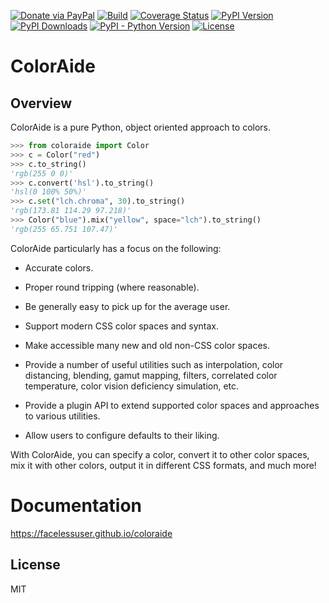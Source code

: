 [![Donate via PayPal][donate-image]][donate-link]
[![Build][github-ci-image]][github-ci-link]
[![Coverage Status][codecov-image]][codecov-link]
[![PyPI Version][pypi-image]][pypi-link]
[![PyPI Downloads][pypi-down]][pypi-link]
[![PyPI - Python Version][python-image]][pypi-link]
[![License][license-image-mit]][license-link]

# ColorAide

## Overview

ColorAide is a pure Python, object oriented approach to colors.

```python
>>> from coloraide import Color
>>> c = Color("red")
>>> c.to_string()
'rgb(255 0 0)'
>>> c.convert('hsl').to_string()
'hsl(0 100% 50%)'
>>> c.set("lch.chroma", 30).to_string()
'rgb(173.81 114.29 97.218)'
>>> Color("blue").mix("yellow", space="lch").to_string()
'rgb(255 65.751 107.47)'
```

ColorAide particularly has a focus on the following:

- Accurate colors.

- Proper round tripping (where reasonable).

- Be generally easy to pick up for the average user.

- Support modern CSS color spaces and syntax.

- Make accessible many new and old non-CSS color spaces.

- Provide a number of useful utilities such as interpolation, color distancing, blending, gamut mapping, filters,
  correlated color temperature, color vision deficiency simulation, etc.

- Provide a plugin API to extend supported color spaces and approaches to various utilities.

- Allow users to configure defaults to their liking.

With ColorAide, you can specify a color, convert it to other color spaces, mix it with other colors, output it in
different CSS formats, and much more!

# Documentation

https://facelessuser.github.io/coloraide

## License

MIT

[github-ci-image]: https://github.com/facelessuser/coloraide/workflows/build/badge.svg
[github-ci-link]: https://github.com/facelessuser/coloraide/actions?query=workflow%3Abuild+branch%3Amain
[codecov-image]: https://img.shields.io/codecov/c/github/facelessuser/coloraide/main.svg?logo=codecov&logoColor=aaaaaa&labelColor=333333
[codecov-link]: https://codecov.io/github/facelessuser/coloraide
[pypi-image]: https://img.shields.io/pypi/v/coloraide.svg?logo=pypi&logoColor=aaaaaa&labelColor=333333
[pypi-down]: https://img.shields.io/pypi/dm/coloraide.svg?logo=pypi&logoColor=aaaaaa&labelColor=333333
[pypi-link]: https://pypi.python.org/pypi/coloraide
[python-image]: https://img.shields.io/pypi/pyversions/coloraide?logo=python&logoColor=aaaaaa&labelColor=333333
[license-image-mit]: https://img.shields.io/badge/license-MIT-blue.svg?labelColor=333333
[license-link]: https://github.com/facelessuser/coloraide/blob/main/LICENSE.md
[donate-image]: https://img.shields.io/badge/Donate-PayPal-3fabd1?logo=paypal
[donate-link]: https://www.paypal.me/facelessuser
